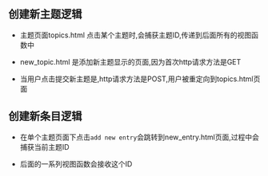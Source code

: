 创建新主题逻辑
---

- 主题页面topics.html 点击某个主题时,会捕获主题ID,传递到后面所有的视图函数中

- new_topic.html 是添加新主题显示的页面,因为首次http请求方法是GET

- 当用户点击提交新主题是,http请求方法是POST,用户被重定向到topics.html页面

创建新条目逻辑
---

- 在单个主题页面下点击`add new entry`会跳转到new_entry.html页面,过程中会捕获当前主题ID

- 后面的一系列视图函数会接收这个ID

